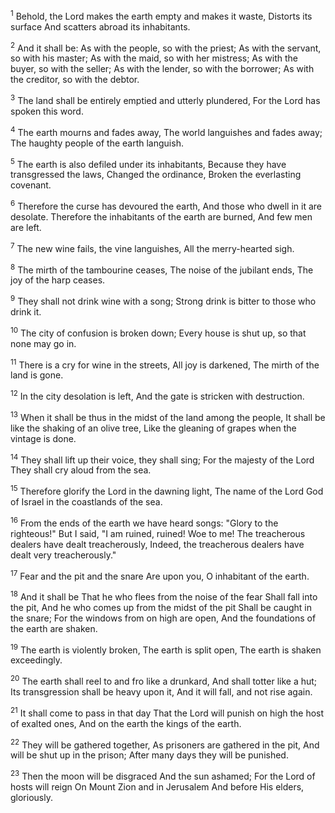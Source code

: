 <sup>1</sup> 
Behold, the Lord makes the earth empty and makes it waste, Distorts its surface And scatters abroad its inhabitants. 

<sup>2</sup> 
And it shall be: As with the people, so with the priest; As with the servant, so with his master; As with the maid, so with her mistress; As with the buyer, so with the seller; As with the lender, so with the borrower; As with the creditor, so with the debtor. 

<sup>3</sup> 
The land shall be entirely emptied and utterly plundered, For the Lord has spoken this word. 

<sup>4</sup> 
The earth mourns and fades away, The world languishes and fades away; The haughty people of the earth languish. 

<sup>5</sup> 
The earth is also defiled under its inhabitants, Because they have transgressed the laws, Changed the ordinance, Broken the everlasting covenant. 

<sup>6</sup> 
Therefore the curse has devoured the earth, And those who dwell in it are desolate. Therefore the inhabitants of the earth are burned, And few men are left. 

<sup>7</sup> 
The new wine fails, the vine languishes, All the merry-hearted sigh. 

<sup>8</sup> 
The mirth of the tambourine ceases, The noise of the jubilant ends, The joy of the harp ceases. 

<sup>9</sup> 
They shall not drink wine with a song; Strong drink is bitter to those who drink it. 

<sup>10</sup> 
The city of confusion is broken down; Every house is shut up, so that none may go in. 

<sup>11</sup> 
There is a cry for wine in the streets, All joy is darkened, The mirth of the land is gone. 

<sup>12</sup> 
In the city desolation is left, And the gate is stricken with destruction. 

<sup>13</sup> 
When it shall be thus in the midst of the land among the people, It shall be like the shaking of an olive tree, Like the gleaning of grapes when the vintage is done. 

<sup>14</sup> 
They shall lift up their voice, they shall sing; For the majesty of the Lord They shall cry aloud from the sea. 

<sup>15</sup> 
Therefore glorify the Lord in the dawning light, The name of the Lord God of Israel in the coastlands of the sea. 

<sup>16</sup> 
From the ends of the earth we have heard songs: "Glory to the righteous!" But I said, "I am ruined, ruined! Woe to me! The treacherous dealers have dealt treacherously, Indeed, the treacherous dealers have dealt very treacherously." 

<sup>17</sup> 
Fear and the pit and the snare Are upon you, O inhabitant of the earth. 

<sup>18</sup> 
And it shall be That he who flees from the noise of the fear Shall fall into the pit, And he who comes up from the midst of the pit Shall be caught in the snare; For the windows from on high are open, And the foundations of the earth are shaken. 

<sup>19</sup> 
The earth is violently broken, The earth is split open, The earth is shaken exceedingly. 

<sup>20</sup> 
The earth shall reel to and fro like a drunkard, And shall totter like a hut; Its transgression shall be heavy upon it, And it will fall, and not rise again. 

<sup>21</sup> 
It shall come to pass in that day That the Lord will punish on high the host of exalted ones, And on the earth the kings of the earth. 

<sup>22</sup> 
They will be gathered together, As prisoners are gathered in the pit, And will be shut up in the prison; After many days they will be punished. 

<sup>23</sup> 
Then the moon will be disgraced And the sun ashamed; For the Lord of hosts will reign On Mount Zion and in Jerusalem And before His elders, gloriously.